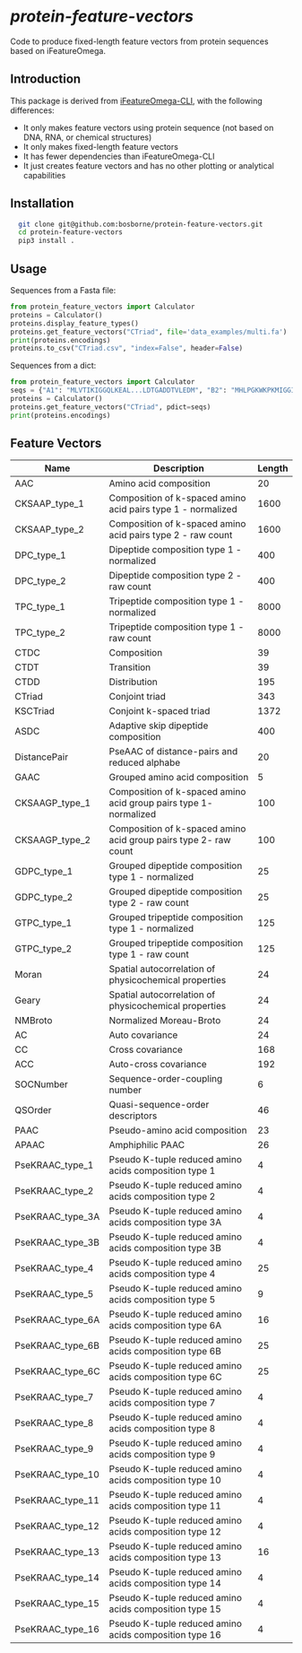 # *protein-feature-vectors*

Code to produce fixed-length feature vectors from protein sequences based on iFeatureOmega.

## Introduction

This package is derived from [iFeatureOmega-CLI](https://github.com/Superzchen/iFeatureOmega-CLI), with the following differences:

- It only makes feature vectors using protein sequence (not based on DNA, RNA, or chemical structures)
- It only makes fixed-length feature vectors
- It has fewer dependencies than iFeatureOmega-CLI
- It just creates feature vectors and has no other plotting or analytical capabilities

## Installation

```sh  
  git clone git@github.com:bosborne/protein-feature-vectors.git
  cd protein-feature-vectors
  pip3 install .
```

## Usage

Sequences from a Fasta file:

```python
from protein_feature_vectors import Calculator
proteins = Calculator()
proteins.display_feature_types()
proteins.get_feature_vectors("CTriad", file='data_examples/multi.fa')
print(proteins.encodings)
proteins.to_csv("CTriad.csv", "index=False", header=False)
```

Sequences from a dict:

```python
from protein_feature_vectors import Calculator
seqs = {"A1": "MLVTIKIGGQLKEAL...LDTGADDTVLEDM", "B2": "MHLPGKWKPKMIGGIG....GFIKVRQYDQILVEICGH"}
proteins = Calculator()
proteins.get_feature_vectors("CTriad", pdict=seqs)
print(proteins.encodings)
```

## Feature Vectors

| Name | Description | Length |
|------|-------------|--------|
| AAC | Amino acid composition | 20 |
| CKSAAP_type_1 | Composition of k-spaced amino acid pairs type 1 - normalized | 1600 |
| CKSAAP_type_2 | Composition of k-spaced amino acid pairs type 2 - raw count | 1600 |
| DPC_type_1 | Dipeptide composition type 1 - normalized | 400 |
| DPC_type_2 | Dipeptide composition type 2 - raw count | 400 |
| TPC_type_1 | Tripeptide composition type 1 - normalized | 8000  |
| TPC_type_2 | Tripeptide composition type 1 - raw count | 8000  |
| CTDC | Composition | 39 |
| CTDT | Transition | 39 |
| CTDD | Distribution | 195 |
| CTriad | Conjoint triad | 343 |
| KSCTriad | Conjoint k-spaced triad | 1372 |
| ASDC | Adaptive skip dipeptide composition | 400 |
| DistancePair | PseAAC of distance-pairs and reduced alphabe | 20 |
| GAAC | Grouped amino acid composition | 5 |
| CKSAAGP_type_1 | Composition of k-spaced amino acid group pairs type 1- normalized | 100 |
| CKSAAGP_type_2 | Composition of k-spaced amino acid group pairs type 2- raw count | 100 |
| GDPC_type_1 | Grouped dipeptide composition type 1 - normalized | 25 |
| GDPC_type_2 | Grouped dipeptide composition type 2 - raw count | 25 |
| GTPC_type_1 | Grouped tripeptide composition type 1 - normalized | 125 |
| GTPC_type_2 | Grouped tripeptide composition type 1 - raw count | 125 |
| Moran | Spatial autocorrelation of physicochemical properties | 24 |
| Geary | Spatial autocorrelation of physicochemical properties | 24 |
| NMBroto | Normalized Moreau-Broto | 24 |
| AC | Auto covariance | 24 |
| CC | Cross covariance | 168 |
| ACC | Auto-cross covariance | 192 |
| SOCNumber | Sequence-order-coupling number | 6 |
| QSOrder | Quasi-sequence-order descriptors | 46 |
| PAAC | Pseudo-amino acid composition | 23 |
| APAAC | Amphiphilic PAAC | 26 |
| PseKRAAC_type_1 | Pseudo K-tuple reduced amino acids composition type 1 | 4 |
| PseKRAAC_type_2 | Pseudo K-tuple reduced amino acids composition type 2 | 4 |
| PseKRAAC_type_3A | Pseudo K-tuple reduced amino acids composition type 3A | 4 |
| PseKRAAC_type_3B | Pseudo K-tuple reduced amino acids composition type 3B | 4 |
| PseKRAAC_type_4 | Pseudo K-tuple reduced amino acids composition type 4 | 25 |
| PseKRAAC_type_5 | Pseudo K-tuple reduced amino acids composition type 5 | 9 |
| PseKRAAC_type_6A | Pseudo K-tuple reduced amino acids composition type 6A | 16 |
| PseKRAAC_type_6B | Pseudo K-tuple reduced amino acids composition type 6B | 25 |
| PseKRAAC_type_6C | Pseudo K-tuple reduced amino acids composition type 6C | 25 |
| PseKRAAC_type_7 | Pseudo K-tuple reduced amino acids composition type 7 | 4 |
| PseKRAAC_type_8 | Pseudo K-tuple reduced amino acids composition type 8 | 4 |
| PseKRAAC_type_9 | Pseudo K-tuple reduced amino acids composition type 9 | 4 |
| PseKRAAC_type_10 | Pseudo K-tuple reduced amino acids composition type 10 | 4 |
| PseKRAAC_type_11 | Pseudo K-tuple reduced amino acids composition type 11 | 4 |
| PseKRAAC_type_12 | Pseudo K-tuple reduced amino acids composition type 12 | 4 |
| PseKRAAC_type_13 | Pseudo K-tuple reduced amino acids composition type 13 | 16 |
| PseKRAAC_type_14 | Pseudo K-tuple reduced amino acids composition type 14 | 4 |
| PseKRAAC_type_15 | Pseudo K-tuple reduced amino acids composition type 15 | 4 |
| PseKRAAC_type_16 | Pseudo K-tuple reduced amino acids composition type 16 | 4 |
